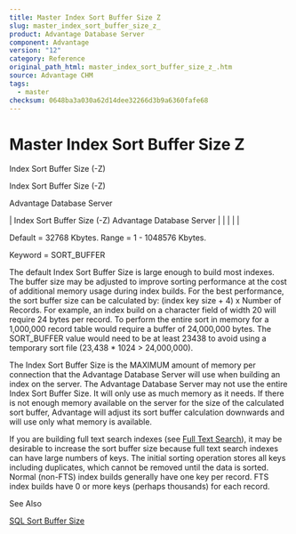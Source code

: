 ```yaml
---
title: Master Index Sort Buffer Size Z
slug: master_index_sort_buffer_size_z_
product: Advantage Database Server
component: Advantage
version: "12"
category: Reference
original_path_html: master_index_sort_buffer_size_z_.htm
source: Advantage CHM
tags:
  - master
checksum: 0648ba3a030a62d14dee32266d3b9a6360fafe68
---
```


# Master Index Sort Buffer Size Z

Index Sort Buffer Size (-Z)

Index Sort Buffer Size (-Z)

Advantage Database Server

| Index Sort Buffer Size (-Z)  Advantage Database Server |  |  |  |  |

Default = 32768 Kbytes. Range = 1 - 1048576 Kbytes.

Keyword = SORT\_BUFFER

The default Index Sort Buffer Size is large enough to build most indexes. The buffer size may be adjusted to improve sorting performance at the cost of additional memory usage during index builds. For the best performance, the sort buffer size can be calculated by: (index key size + 4) x Number of Records. For example, an index build on a character field of width 20 will require 24 bytes per record. To perform the entire sort in memory for a 1,000,000 record table would require a buffer of 24,000,000 bytes. The SORT\_BUFFER value would need to be at least 23438 to avoid using a temporary sort file (23,438 \* 1024 > 24,000,000).

The Index Sort Buffer Size is the MAXIMUM amount of memory per connection that the Advantage Database Server will use when building an index on the server. The Advantage Database Server may not use the entire Index Sort Buffer Size. It will only use as much memory as it needs. If there is not enough memory available on the server for the size of the calculated sort buffer, Advantage will adjust its sort buffer calculation downwards and will use only what memory is available.

If you are building full text search indexes (see [Full Text Search](master_full_text_search.md)), it may be desirable to increase the sort buffer size because full text search indexes can have large numbers of keys. The initial sorting operation stores all keys including duplicates, which cannot be removed until the data is sorted. Normal (non-FTS) index builds generally have one key per record. FTS index builds have 0 or more keys (perhaps thousands) for each record.

See Also

[SQL Sort Buffer Size](master_sql_sort_buffer_size.md)
